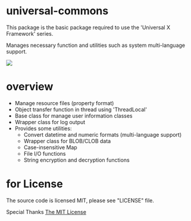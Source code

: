 # universal-commons
This package is the basic package required to use the 'Universal X Framework' series.

Manages necessary function and utilities such as system multi-language support.

<img src="https://camo.qiitausercontent.com/00f9cc65cdea735164a23edab49f10a1bf9cb56a/68747470733a2f2f696d672e736869656c64732e696f2f62616467652f2d4a6176612d3030373339362e7376673f6c6f676f3d6a617661267374796c653d666f722d7468652d6261646765">

# overview

* Manage resource files (property format)
* Object transfer function in thread using 'ThreadLocal'
* Base class for manage user information classes
* Wrapper class for log output
* Provides some utilities:
    * Convert datetime and numeric formats (multi-language support)
    * Wrapper class for BLOB/CLOB data
    * Case-insensitive Map
    * File I/O functions
    * String encryption and decryption functions


# for License
The source code is licensed MIT, please see "LICENSE" file.

Special Thanks [The MIT License](https://opensource.org/license/mit/)
